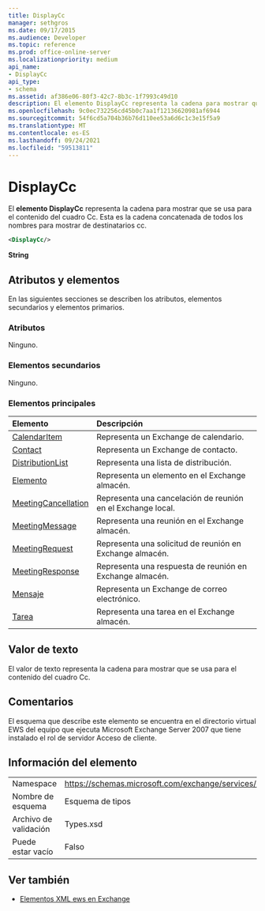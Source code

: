 ```yaml
---
title: DisplayCc
manager: sethgros
ms.date: 09/17/2015
ms.audience: Developer
ms.topic: reference
ms.prod: office-online-server
ms.localizationpriority: medium
api_name:
- DisplayCc
api_type:
- schema
ms.assetid: af386e06-80f3-42c7-8b3c-1f7993c49d10
description: El elemento DisplayCc representa la cadena para mostrar que se usa para el contenido del cuadro Cc. Esta es la cadena concatenada de todos los nombres para mostrar de destinatarios cc.
ms.openlocfilehash: 9c0ec732256cd45b0c7aa1f12136620981af6944
ms.sourcegitcommit: 54f6cd5a704b36b76d110ee53a6d6c1c3e15f5a9
ms.translationtype: MT
ms.contentlocale: es-ES
ms.lasthandoff: 09/24/2021
ms.locfileid: "59513811"
---
```

# <a name="displaycc"></a>DisplayCc

El **elemento DisplayCc** representa la cadena para mostrar que se usa para el contenido del cuadro Cc. Esta es la cadena concatenada de todos los nombres para mostrar de destinatarios cc. 
  
```xml
<DisplayCc/>
```

 **String**
## <a name="attributes-and-elements"></a>Atributos y elementos

En las siguientes secciones se describen los atributos, elementos secundarios y elementos primarios.
  
### <a name="attributes"></a>Atributos

Ninguno.
  
### <a name="child-elements"></a>Elementos secundarios

Ninguno.
  
### <a name="parent-elements"></a>Elementos principales

|**Elemento**|**Descripción**|
|:-----|:-----|
|[CalendarItem](calendaritem.md) <br/> |Representa un Exchange de calendario.  <br/> |
|[Contact](contact.md) <br/> |Representa un Exchange de contacto.  <br/> |
|[DistributionList](distributionlist.md) <br/> |Representa una lista de distribución.  <br/> |
|[Elemento](item.md) <br/> |Representa un elemento en el Exchange almacén.  <br/> |
|[MeetingCancellation](meetingcancellation.md) <br/> |Representa una cancelación de reunión en el Exchange local.  <br/> |
|[MeetingMessage](meetingmessage.md) <br/> |Representa una reunión en el Exchange almacén.  <br/> |
|[MeetingRequest](meetingrequest.md) <br/> |Representa una solicitud de reunión en Exchange almacén.  <br/> |
|[MeetingResponse](meetingresponse.md) <br/> |Representa una respuesta de reunión en Exchange almacén.  <br/> |
|[Mensaje](message-ex15websvcsotherref.md) <br/> |Representa un Exchange de correo electrónico.  <br/> |
|[Tarea](task.md) <br/> |Representa una tarea en el Exchange almacén.  <br/> |
   
## <a name="text-value"></a>Valor de texto

El valor de texto representa la cadena para mostrar que se usa para el contenido del cuadro Cc.
  
## <a name="remarks"></a>Comentarios

El esquema que describe este elemento se encuentra en el directorio virtual EWS del equipo que ejecuta Microsoft Exchange Server 2007 que tiene instalado el rol de servidor Acceso de cliente.
  
## <a name="element-information"></a>Información del elemento

|||
|:-----|:-----|
|Namespace  <br/> |https://schemas.microsoft.com/exchange/services/2006/types  <br/> |
|Nombre de esquema  <br/> |Esquema de tipos  <br/> |
|Archivo de validación  <br/> |Types.xsd  <br/> |
|Puede estar vacío  <br/> |Falso  <br/> |
   
## <a name="see-also"></a>Ver también

- [Elementos XML ews en Exchange](ews-xml-elements-in-exchange.md)

